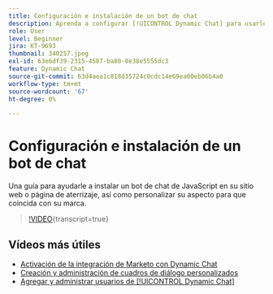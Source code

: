 ```yaml
---
title: Configuración e instalación de un bot de chat
description: Aprenda a configurar [!UICONTROL Dynamic Chat] para usarlo por primera vez.
role: User
level: Beginner
jira: KT-9693
thumbnail: 340257.jpeg
exl-id: 63e6df39-2315-4587-ba80-8e38e5555dc3
feature: Dynamic Chat
source-git-commit: 63d4aea1c818d35724c0cdc14e69ea00eb06b4a0
workflow-type: tm+mt
source-wordcount: '67'
ht-degree: 0%

---
```


# Configuración e instalación de un bot de chat

Una guía para ayudarle a instalar un bot de chat de JavaScript en su sitio web o página de aterrizaje, así como personalizar su aspecto para que coincida con su marca.

>[!VIDEO](https://video.tv.adobe.com/v/345020/?quality=12&learn=on&captions=spa){transcript=true}

## Vídeos más útiles

* [Activación de la integración de Marketo con Dynamic Chat](marketo-integration.md)
* [Creación y administración de cuadros de diálogo personalizados](dialogue-management.md)
* [Agregar y administrar usuarios de [!UICONTROL Dynamic Chat]](user-management.md)
